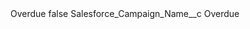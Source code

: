 <?xml version="1.0" encoding="UTF-8"?>
<CustomMetadata xmlns="http://soap.sforce.com/2006/04/metadata" xmlns:xsi="http://www.w3.org/2001/XMLSchema-instance" xmlns:xsd="http://www.w3.org/2001/XMLSchema">
    <label>Overdue</label>
    <protected>false</protected>
    <values>
        <field>Salesforce_Campaign_Name__c</field>
        <value xsi:type="xsd:string">Overdue</value>
    </values>
</CustomMetadata>
